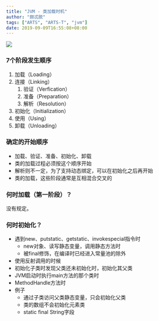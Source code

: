 ```yaml
---
title: "JVM - 类加载时机"
author: "颇忒脱"
tags: ["ARTS", "ARTS-T", "jvm"]
date: 2019-09-09T16:55:08+08:00
---
```


<!--more-->

![](class-loading-chance.png)

### 7个阶段发生顺序

1. 加载（Loading）
1. 连接（Linking）
   1. 验证（Verfication）
   2. 准备（Preparation）
   3. 解析（Resolution）
1. 初始化（Initialization）
1. 使用（Using）
1. 卸载（Unloading）

### 确定的开始顺序

* 加载、验证、准备、初始化、卸载
* 类的加载过程必须按这个顺序开始
* 解析则不一定，为了支持动态绑定，可以在初始化之后再开始
* 类的加载，这些阶段通常是互相混合交叉的

### 何时加载（第一阶段）？

没有规定。

### 何时初始化？

* 遇到new、putstatic、getstatic、invokespecial指令时
  * new对象、读写静态变量，调用静态方法时
  * 被final修饰，在编译时已经进入常量池的除外
* 使用反射调用的时候
* 初始化子类时发现父类还未初始化时，初始化其父类
* JVM启动时执行main方法的那个类时
* MethodHandle方法时
* 例子
  * 通过子类访问父类静态变量，只会初始化父类
  * 类的数组不会初始化元素类
  * static final String字段